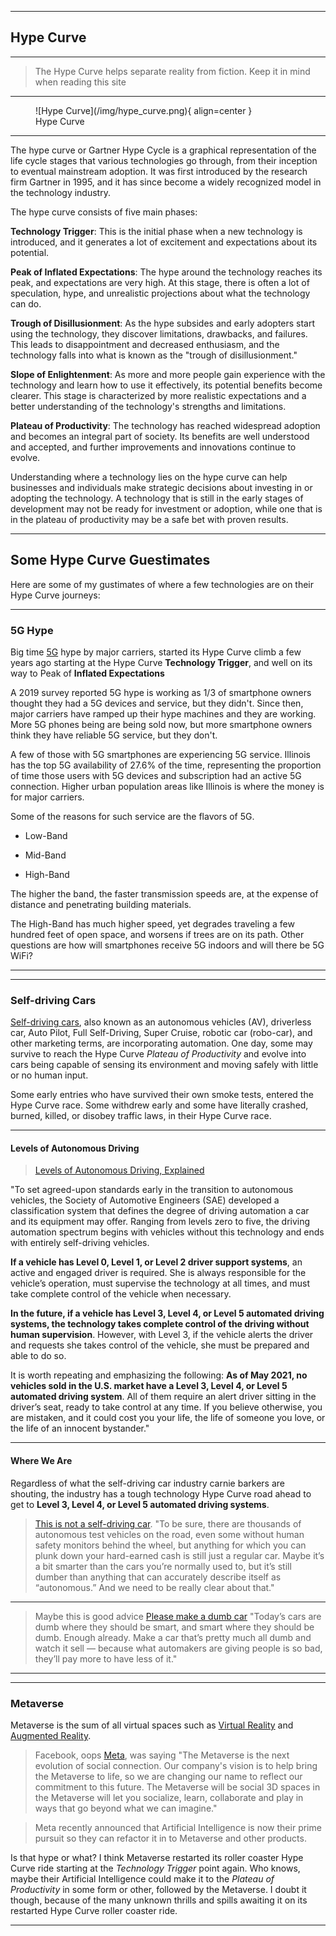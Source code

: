 
---

## Hype Curve

---

>The Hype Curve helps separate reality from fiction. Keep it in mind when reading this site

---

<figure markdown>
  ![Hype Curve](/img/hype_curve.png){ align=center }
<figcaption>Hype Curve</figcaption>
</figure>

---

The hype curve or Gartner Hype Cycle is a graphical representation of the life cycle stages that various technologies go through, from their inception to eventual mainstream adoption. It was first introduced by the research firm Gartner in 1995, and it has since become a widely recognized model in the technology industry.

The hype curve consists of five main phases:

**Technology Trigger**: This is the initial phase when a new technology is introduced, and it generates a lot of excitement and expectations about its potential.

**Peak of Inflated Expectations**: The hype around the technology reaches its peak, and expectations are very high. At this stage, there is often a lot of speculation, hype, and unrealistic projections about what the technology can do.

**Trough of Disillusionment**: As the hype subsides and early adopters start using the technology, they discover limitations, drawbacks, and failures. This leads to disappointment and decreased enthusiasm, and the technology falls into what is known as the "trough of disillusionment."

**Slope of Enlightenment**: As more and more people gain experience with the technology and learn how to use it effectively, its potential benefits become clearer. This stage is characterized by more realistic expectations and a better understanding of the technology's strengths and limitations.

**Plateau of Productivity**: The technology has reached widespread adoption and becomes an integral part of society. Its benefits are well understood and accepted, and further improvements and innovations continue to evolve.

Understanding where a technology lies on the hype curve can help businesses and individuals make strategic decisions about investing in or adopting the technology. A technology that is still in the early stages of development may not be ready for investment or adoption, while one that is in the plateau of productivity may be a safe bet with proven results.



---

## Some Hype Curve Guestimates

Here are some of my gustimates of where a few technologies are on their Hype Curve journeys:

---

### 5G Hype

Big time [5G](https://en.wikipedia.org/w/index.php?title=5G) hype by major carriers, started its Hype Curve climb a few years ago starting at the Hype Curve **Technology Trigger**, and well on its way to Peak of **Inflated Expectations**


A 2019 survey reported 5G hype is working as 1/3 of smartphone owners thought they had a 5G devices and service, but they didn't. Since then, major carriers have ramped up their hype machines and they are working. More 5G phones being are being sold now, but more smartphone owners think they have reliable 5G service, but they don't.

A few of those with 5G smartphones are experiencing 5G service. Illinois has the top 5G availability of 27.6% of the time, representing the proportion of time those users with 5G devices and subscription had an active 5G connection. Higher urban population areas like Illinois is where the money is for major carriers.

Some of the reasons for such service are the flavors of 5G.

- Low-Band

- Mid-Band

- High-Band

The higher the band, the faster transmission speeds are, at the expense of distance and penetrating building materials. 

The High-Band has much higher speed, yet degrades traveling a few hundred feet of open space, and worsens if trees are on its path. Other questions are how will smartphones receive 5G indoors and will there be 5G WiFi?

---

---

### Self-driving Cars

[Self-driving cars](https://en.wikipedia.org/w/index.php?title=Self-driving_car), also known as an autonomous vehicles (AV), driverless car, Auto Pilot, Full Self-Driving, Super Cruise, robotic car (robo-car), and other marketing terms, are incorporating automation. One day, some may survive to reach the Hype Curve *Plateau of Productivity* and evolve into cars being capable of sensing its environment and moving safely with little or no human input.

Some early entries who have survived their own smoke tests, entered the Hype Curve race. Some withdrew early and some have literally crashed, burned, killed, or disobey traffic laws, in their Hype Curve race.

---

#### Levels of Autonomous Driving

>[Levels of Autonomous Driving, Explained](https://www.jdpower.com/cars/shopping-guides/levels-of-autonomous-driving-explained)
>
"To set agreed-upon standards early in the transition to autonomous vehicles, the Society of Automotive Engineers (SAE) developed a classification system that defines the degree of driving automation a car and its equipment may offer. Ranging from levels zero to five, the driving automation spectrum begins with vehicles without this technology and ends with entirely self-driving vehicles.
>
**If a vehicle has Level 0, Level 1, or Level 2 driver support systems**, an active and engaged driver is required. She is always responsible for the vehicle’s operation, must supervise the technology at all times, and must take complete control of the vehicle when necessary.
>
**In the future, if a vehicle has Level 3, Level 4, or Level 5 automated driving systems, the technology takes complete control of the driving without human supervision**. However, with Level 3, if the vehicle alerts the driver and requests she takes control of the vehicle, she must be prepared and able to do so.
>
It is worth repeating and emphasizing the following: **As of May 2021, no vehicles sold in the U.S. market have a Level 3, Level 4, or Level 5 automated driving system**. All of them require an alert driver sitting in the driver’s seat, ready to take control at any time. If you believe otherwise, you are mistaken, and it could cost you your life, the life of someone you love, or the life of an innocent bystander."
>
---

#### Where We Are

Regardless of what the self-driving car industry carnie barkers are shouting, the industry has a tough technology Hype Curve road ahead to get to **Level 3, Level 4, or Level 5 automated driving systems**.

>[This is not a self-driving car](https://www.theverge.com/2022/2/4/22917903/adas-av-autonomous-super-cruise-autopilot-language). "To be sure, there are thousands of autonomous test vehicles on the road, even some without human safety monitors behind the wheel, but anything for which you can plunk down your hard-earned cash is still just a regular car. Maybe it’s a bit smarter than the cars you’re normally used to, but it’s still dumber than anything that can accurately describe itself as “autonomous.” And we need to be really clear about that."
>

---

>Maybe this is good advice [Please make a dumb car](https://techcrunch.com/2022/01/29/please-make-a-dumb-car/) "Today’s cars are dumb where they should be smart, and smart where they should be dumb. Enough already. Make a car that’s pretty much all dumb and watch it sell — because what automakers are giving people is so bad, they’ll pay more to have less of it."
>
---

---

### Metaverse

Metaverse is the sum of all virtual spaces such as [Virtual Reality](https://en.wikipedia.org/w/index.php?title=Virtual_reality) and [Augmented Reality](https://en.wikipedia.org/w/index.php?title=Virtual_reality).

>Facebook, oops [Meta](https://about.facebook.com/meta/), was saying "The Metaverse is the next evolution of social connection. Our company's vision is to help bring the Metaverse to life, so we are changing our name to reflect our commitment to this future. The Metaverse will be social 3D spaces in the Metaverse will let you socialize, learn, collaborate and play in ways that go beyond what we can imagine." 

>Meta recently announced that Artificial Intelligence is now their prime pursuit so they can refactor it in to Metaverse and other products.

Is that hype or what? I think Metaverse restarted its roller coaster Hype Curve ride starting at the *Technology Trigger* point again. Who knows, maybe their Artificial Intelligence could make it to the *Plateau of Productivity* in some form or other, followed by the Metaverse. I doubt it though, because of the many unknown thrills and spills awaiting it on its restarted Hype Curve roller coaster ride.

---
